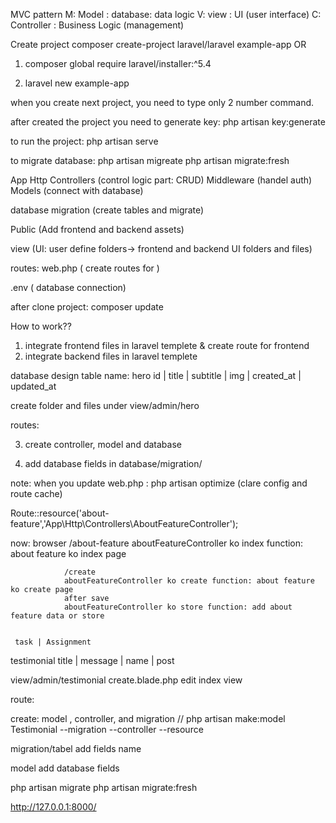 
MVC pattern
M: Model   : database: data logic
V: view     : UI (user interface)
C: Controller : Business Logic (management)



Create project
composer create-project laravel/laravel example-app
OR
1. composer global require laravel/installer:^5.4
 
2. laravel new example-app

when you create next project, you need to type only 2 number command.

after created the project you need to generate key: php artisan key:generate

to run the project: php artisan serve

to migrate database: php artisan migreate
                     php artisan migrate:fresh



App
    Http
        Controllers (control logic part: CRUD)
        Middleware  (handel auth)
    Models  (connect with database)

database
    migration (create tables and migrate)

Public (Add frontend and backend assets)

view (UI: user define folders-> frontend and backend UI folders and files)

routes:
    web.php ( create routes for )

.env  ( database connection)


after clone project:
composer update



How to work??
1. integrate frontend files in laravel templete & create route for frontend
2. integrate backend files in laravel templete

database design
table name: hero
id | title | subtitle | img | created_at | updated_at


create folder and files under view/admin/hero

routes:

3. create controller, model and database 

4. add database fields in database/migration/

note: when you update web.php : php artisan optimize (clare config and route cache)


Route::resource('about-feature','App\Http\Controllers\AboutFeatureController');

now: browser   /about-feature
                aboutFeatureController ko index function: about feature ko index page

                /create
                aboutFeatureController ko create function: about feature ko create page
                after save
                aboutFeatureController ko store function: add about feature data or store


     task | Assignment           



testimonial
title | message | name | post 

view/admin/testimonial
create.blade.php
edit
index
view


route:


create: model , controller, and migration
// php artisan make:model Testimonial --migration --controller --resource

migration/tabel
 add fields name

model
add database fields

php artisan migrate
php artisan migrate:fresh

http://127.0.0.1:8000/


                
